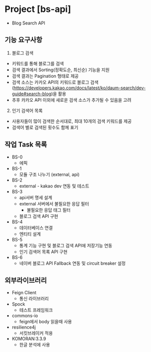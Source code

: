 
# Project [bs-api] 
- Blog Search API

## 기능 요구사항
1. 블로그 검색
- 키워드를 통해 블로그를 검색
- 검색 결과에서 Sorting(정확도순, 최신순) 기능을 지원
- 검색 결과는 Pagination 형태로 제공
- 검색 소스는 카카오 API의 키워드로 블로그 검색(https://developers.kakao.com/docs/latest/ko/daum-search/dev-guide#search-blog)을 활용
- 추후 카카오 API 이외에 새로운 검색 소스가 추가될 수 있음을 고려

2. 인기 검색어 목록
- 사용자들이 많이 검색한 순서대로, 최대 10개의 검색 키워드를 제공
- 검색어 별로 검색된 횟수도 함께 표기

## 작업 Task 목록

- BS-0
  - 에픽
- BS-1
    - 모듈 구조 나누기 (external, api)
- BS-2
    - external - kakao dev 연동 및 테스트
- BS-3
    - api서버 명세 설계
    - external 서버에서 불필요한 응답 필터
      - 불필요한 응답 태그 필터
    - 블로그 검색 API 구현
- BS-4
    - 데이터베이스 연결
    - 엔티티 설계
- BS-5
    - 통계 기능 구현 및 블로그 검색 API에 저장기능 연동
    - 인기 검색어 목록 API 구현
- BS-6
  - 네이버 블로그 API Fallback 연동 및 circuit breaker 설정

## 외부라이브러리
- Feign Client
  - 통신 라이브러리
- Spock
  - 테스트 프레임워크
- commons-io
  - feign에서 body 읽을때 사용 
- resilience4j
  - 서킷브레이커 적용
- KOMORAN:3.3.9
  - 한글 분석에 사용

    
